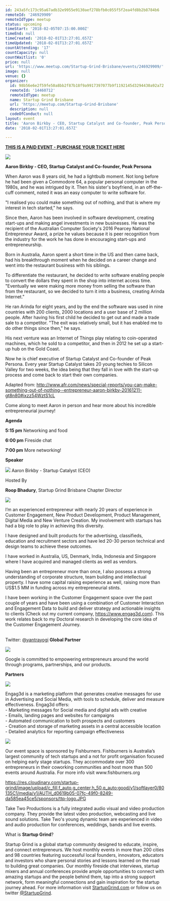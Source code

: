 ```yaml
---
id: 243a5fc173c95a67adb32e9955e9130aef278bfb0c055f5f2ea4fd8b2b8784b6
remoteId: '246929909'
remoteIdType: meetup
status: upcoming
timeStart: '2018-02-05T07:15:00.000Z'
timeEnd: null
timeCreated: '2018-02-01T13:27:01.657Z'
timeUpdated: '2018-02-01T13:27:01.657Z'
countAttending: '17'
countCapacity: null
countWaitlist: '0'
price: null
url: 'https://www.meetup.com/Startup-Grind-Brisbane/events/246929909/'
image: null
venue: {}
organizer:
  id: 98b56e6e2f59fe50a8bb2f87b18f9a9917397077b9f1192145d3294430a92a72
  remoteId: '14460712'
  remoteIdType: meetup
  name: Startup Grind Brisbane
  url: 'https://meetup.com/Startup-Grind-Brisbane'
  description: null
  codeOfConduct: null
layout: event
title: 'Aaron Birkby - CEO, Startup Catalyst and Co-founder, Peak Persona'
date: '2018-02-01T13:27:01.657Z'

---
```

<p><b><a href="https://www.startupgrind.com/events/details/startup-grind-brisbane-presents-aaron-birkby-ceo-startup-catalyst-and-co-founder-peak-persona"> THIS IS A PAID EVENT - PURCHASE YOUR TICKET HERE </a></b></p> <p><img src="https://res.cloudinary.com/startup-grind/image/upload/c_fill,f_auto,g_center,h_150,q_auto:good,w_150/v1/softlayer0/80135C1/media/v1/AUTH_d0619b05-07fc-49f0-8249-da585ea45ce5/events/ajb_sq_bw_11_UMYysPx.png" /></p> <p><b>Aaron Birkby - CEO, Startup Catalyst and Co-founder, Peak Persona</b></p> <p>When Aaron was 8 years old, he had a lightbulb moment. Not long before he had been given a Commodore 64, a popular personal computer in the 1980s, and he was intrigued by it. Then his sister's boyfriend, in an off-the-cuff comment, noted it was an easy computer to write software for.</p> <p>"I realised you could make something out of nothing, and that is where my interest in tech started," he says.</p> <p>Since then, Aaron has been involved in software development, creating start-ups and making angel investments in new businesses. He was the recipient of the Australian Computer Society's 2016 Pearcey National Entrepreneur Award, a prize he values because it is peer recognition from the industry for the work he has done in encouraging start-ups and entrepreneurship.</p> <p>Born in Australia, Aaron spent a short time in the US and then came back, had his breakthrough moment when he decided on a career change and went into the restaurant business with his siblings.</p> <p>To differentiate the restaurant, he decided to write software enabling people to convert the dollars they spent in the shop into internet access time. "Eventually we were making more money from selling the software than from the restaurant, so we decided to turn it into a business, creating Arinda Internet."</p> <p>He ran Arinda for eight years, and by the end the software was used in nine countries with 200 clients, 2000 locations and a user base of 2 million people. After having his first child he decided to get out and made a trade sale to a competitor. "The exit was relatively small, but it has enabled me to do other things since then," he says.</p> <p>His next venture was an Internet of Things play relating to coin-operated machines, which he sold to a competitor, and then in 2012 he set up a start-up hub on the Gold Coast.</p> <p>Now he is chief executive of Startup Catalyst and Co-founder of Peak Persona. Every year Startup Catalyst takes 20 young techies to Silicon Valley for two weeks, the idea being that they fall in love with the start-up process and come back to start their own companies.</p> <p>Adapted from: <a href="http://www.afr.com/news/special-reports/you-can-make-something-out-of-nothing--entrepreneur-aaron-birkby-20161211-gt8n80#ixzz54WztS1cL"><a href="http://www.afr.com/news/special-reports/you-can-make-something-out-of-nothing--entrepreneur-aaron-birkby-20161211-gt8n80#ixzz54WztS1cL" class="linkified">http://www.afr.com/news/special-reports/you-can-make-something-out-of-nothing--entrepreneur-aaron-birkby-20161211-gt8n80#ixzz54WztS1cL</a></a></p> <p>Come along to meet Aaron in person and hear more about his incredible entrepreneurial journey!</p> <p><b>Agenda</b></p> <p><b>5:15 pm</b> Networking and food</p> <p><b>6:00 pm</b> Fireside chat</p> <p><b>7:00 pm</b> More networking!</p> <p><b>Speaker</b></p> <p><img src="https://res.cloudinary.com/startup-grind/image/upload/c_fill,f_auto,g_center,h_150,q_auto:good,w_150/v1/softlayer0/80135C1/media/v1/AUTH_d0619b05-07fc-49f0-8249-da585ea45ce5/events/ajb_sq_bw_11_LJ2zjWe.png" /> Aaron Birkby - Startup Catalyst (CEO)</p> <p>Hosted By</p> <p><b>Roop Bhadury</b>, Startup Grind Brisbane Chapter Director</p> <p><img src="https://res.cloudinary.com/startup-grind/image/upload/c_fill,f_auto,g_center,h_700,q_auto:good,w_700/v1/softlayer0/80135C1/media/v1/AUTH_d0619b05-07fc-49f0-8249-da585ea45ce5/avatars/roop_kumar%20bhadury_R6r1eeT.jpg" /></p> <p>I’m an experienced entrepreneur with nearly 20 years of experience in Customer Engagement, New Product Development, Product Management, Digital Media and New Venture Creation. My involvement with startups has had a big role to play in achieving this diversity.</p> <p>I have designed and built products for the advertising, classifieds, education and recruitment sectors and have led 20-30 person technical and design teams to achieve these outcomes.</p> <p>I have worked in Australia, US, Denmark, India, Indonesia and Singapore where I have acquired and managed clients as well as vendors.</p> <p>Having been an entrepreneur more than once, I also possess a strong understanding of corporate structure, team building and intellectual property. I have some capital raising experience as well, raising more than US$1.5 MM in funding across my entrepreneurial stints.</p> <p>I have been working in the Customer Engagement space over the past couple of years and have been using a combination of Customer Interaction and Engagement Data to build and deliver strategy and actionable insights to clients (Check out my current company, <a href="https://www.engag3d.com" class="linkified">https://www.engag3d.com</a>). This work relates back to my Doctoral research in developing the core idea of the Customer Engagement Journey.</p> <p><br/>Twitter: <a href="http://twitter.com/yantrayogi">@yantrayogi</a> <b>Global Partner</b></p> <p><a href="http://www.google.com/entrepreneurs/"> <img src="https://res.cloudinary.com/startup-grind/image/upload/c_fill,f_auto,g_center,h_100,q_auto:good/v1/softlayer0/80135C1/media/v1/AUTH_d0619b05-07fc-49f0-8249-da585ea45ce5/sponsors/google_for_entrepreneurs_-_final.png" /> </a></p> <p>Google is committed to empowering entrepreneurs around the world through programs, partnerships, and our products.</p> <p><b>Partners</b></p> <p><a href="https://www.engag3d.com"> <img src="https://res.cloudinary.com/startup-grind/image/upload/c_fill,f_auto,g_center,h_50,q_auto:good/v1/softlayer0/80135C1/media/v1/AUTH_d0619b05-07fc-49f0-8249-da585ea45ce5/sponsors/Engag3d-New-Logo_OpQZb3K.png" /> </a></p> <p>Engag3d is a marketing platform that generates creative messages for use in Advertising and Social Media, with tools to schedule, deliver and measure effectiveness. Engag3d offers:<br/>- Marketing messages for Social media and digital ads with creative<br/>- Emails, landing pages and websites for campaigns<br/>- Automated communication to both prospects and customers<br/>- Creation and storage of marketing assets in a central accessible location<br/>- Detailed analytics for reporting campaign effectiveness</p> <p><a href="http://fishburners.org/"> <img src="https://res.cloudinary.com/startup-grind/image/upload/c_fill,f_auto,g_center,h_50,q_auto:good/v1/softlayer0/80135C1/media/v1/AUTH_d0619b05-07fc-49f0-8249-da585ea45ce5/sponsors/FB-Logo-2016-Blue-Background.png" /> </a></p> <p>Our event space is sponsored by Fishburners. Fishburners is Australia’s largest community of tech startups and a not for profit organisation focused on helping early stage startups. They accommodate over 300 entrepreneurs in their coworking communities and host more than 500 events around Australia. For more info visit www.fishburners.org</p> <p><a href="http://www.taketwoproductions.com.au/"> <a href="https://res.cloudinary.com/startup-grind/image/upload/c_fill,f_auto,g_center,h_50,q_auto:good/v1/softlayer0/80135C1/media/v1/AUTH_d0619b05-07fc-49f0-8249-da585ea45ce5/sponsors/ttp-logo.JPG" class="linkified">https://res.cloudinary.com/startup-grind/image/upload/c_fill,f_auto,g_center,h_50,q_auto:good/v1/softlayer0/80135C1/media/v1/AUTH_d0619b05-07fc-49f0-8249-da585ea45ce5/sponsors/ttp-logo.JPG</a> </a></p> <p>Take Two Productions is a fully integrated audio visual and video production company. They provide the latest video production, webcasting and live sound solutions. Take Two's young dynamic team are experienced in video and audio production for conferences, weddings, bands and live events.</p> <p>What is <b>Startup Grind</b>?</p> <p>Startup Grind is a global startup community designed to educate, inspire, and connect entrepreneurs. We host monthly events in more than 200 cities and 98 countries featuring successful local founders, innovators, educators and investors who share personal stories and lessons learned on the road to building great companies. Our monthly fireside chat interviews, startup mixers and annual conferences provide ample opportunities to connect with amazing startups and the people behind them, tap into a strong support network, form meaningful connections and gain inspiration for the startup journey ahead. For more information visit <a href="https://www.startupgrind.com/">StartupGrind.com</a> or follow us on twitter <a href="https://twitter.com/StartupGrind">@StartupGrind</a>.</p>
